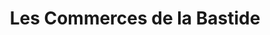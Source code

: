 ---
title: "Les Commerces de la Bastide"
url: /aix-en-provence/les-commerces-de-la-bastide/
shop: centre commercial
---